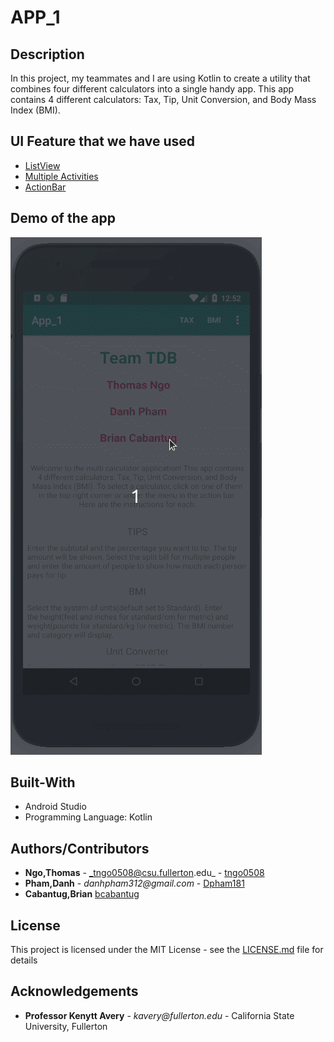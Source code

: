 # APP_1
## Description
In this project, my teammates and I are using Kotlin to create a utility that combines four different calculators into a 
single handy app. This app contains 4 different calculators: Tax, Tip, Unit Conversion, and Body Mass Index (BMI).
## UI Feature that we have used
- [ListView](https://developer.android.com/reference/android/widget/ListView)
- [Multiple Activities](https://developer.android.com/training/basics/firstapp/starting-activity)
- [ActionBar](https://developer.android.com/reference/android/support/v7/app/ActionBar)
## Demo of the app
![Demo](https://github.com/tngo0508/APP_1/blob/master/demo.gif)
## Built-With
- Android Studio
- Programming Language: Kotlin
## Authors/Contributors
- **Ngo,Thomas** - _tngo0508@csu.fullerton.edu_ - [tngo0508](https://github.com/tngo0508)
- **Pham,Danh** - _danhpham312@gmail.com_ - [Dpham181](https://github.com/Dpham181)
- **Cabantug,Brian** [bcabantug](https://github.com/bcabantug)
## License
This project is licensed under the MIT License - see the [LICENSE.md](https://github.com/tngo0508/APP_1/blob/master/LICENSE) file for details
## Acknowledgements
-   **Professor Kenytt Avery** - _kavery@fullerton.edu_ - California State University, Fullerton
